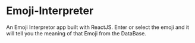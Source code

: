 # Emoji-Interpreter
An Emoji Interpretor app built with ReactJS. Enter or select the emoji and it will tell you the meaning of that Emoji from the DataBase.
